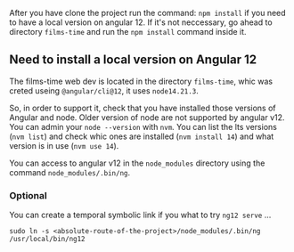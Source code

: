 After you have clone the project run the command: `npm install` if you need to have a local version on angular 12. If it's not neccessary, go ahead to directory `films-time` and run the `npm install` command inside it. 

## Need to install a local version on Angular 12
The films-time web dev is located in the directory `films-time`, whic was creted useing `@angular/cli@12`, it uses `node14.21.3`. 

So, in order to support it, check that you have installed those versions of Angular and node. Older version of node are not supported by angular v12. You can admin your `node --version` with `nvm`. You can list the lts versions (`nvm list`) and check whic ones are installed (`nvm install 14`) and what version is in use (`nvm use 14`).

You can access to angular v12 in the `node_modules` directory using the command `node_modules/.bin/ng`.

### Optional

You can create a temporal symbolic link if you what to try `ng12 serve` ...

`sudo ln -s <absolute-route-of-the-project>/node_modules/.bin/ng /usr/local/bin/ng12`

